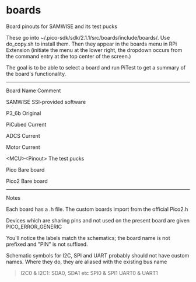 # boards
Board pinouts for SAMWISE and its test pucks

These go into ~/.pico-sdk/sdk/2.1.1/src/boards/include/boards/.  Use do_copy.sh to install them.  Then they appear in the boards menu in RPi Extension (initiate the menu at the lower right, the dropdown occurs from the command entry at the top center of the screen.)

The goal is to be able to select a board and run PiTest to get a summary
of the board's functionality.

  -------------------- -----------------------
  Board Name           Comment

  SAMWISE              SSI-provided software

  P3_6b                Original

  PiCubed              Current

  ADCS                 Current

  Motor                Current

  \<MCU\>\<Pinout\>    The test pucks

  Pico                 Bare board
  
  Pico2                Bare board
  -------------------- -----------------------

Notes

Each board has a .h file. The custom boards import from the official
Pico2.h

Devices which are sharing pins and not used on the present board are
given PICO_ERROR_GENERIC

You'll notice the labels match the schematics; the board name is not
prefixed and "PIN" is not suffixed.

Schematic symbols for I2C, SPI and UART probably should not have custom
names. Where they do, they are aliased with the existing bus name

> I2C0 & I2C1: SDA0, SDA1 etc
> SPI0 & SPI1
> UART0 & UART1

